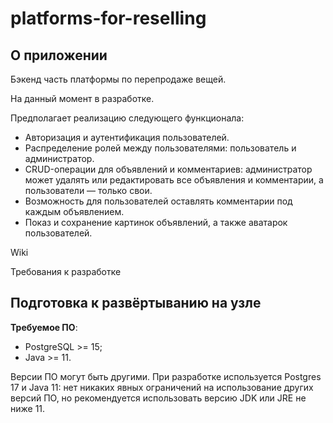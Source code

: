 # platforms-for-reselling

## О приложении

Бэкенд часть платформы по перепродаже вещей.

На данный момент в разработке.

Предполагает реализацию следующего функционала:

* Авторизация и аутентификация пользователей.
* Распределение ролей между пользователями: пользователь и администратор.
* CRUD-операции для объявлений и комментариев: администратор может удалять или редактировать все объявления и комментарии, а пользователи — только свои.
* Возможность для пользователей оставлять комментарии под каждым объявлением.
* Показ и сохранение картинок объявлений, а также аватарок пользователей.

Wiki 

Требования к разработке 

## Подготовка к развёртыванию на узле

**Требуемое ПО**:

- PostgreSQL >= 15;
- Java >= 11.

Версии ПО могут быть другими. При разработке используется Postgres 17 и Java 11: нет никаких явных ограничений на использование других версий ПО, но рекомендуется использовать версию JDK или JRE не ниже 11.

